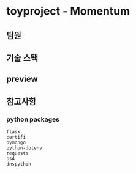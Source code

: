 # toyproject - Momentum

## 팀원

## 기술 스택

## preview 

## 참고사항

### python packages

```text
flask
certifi              
pymongo            
python-dotenv      
requests    
bs4   
dnspython   
```